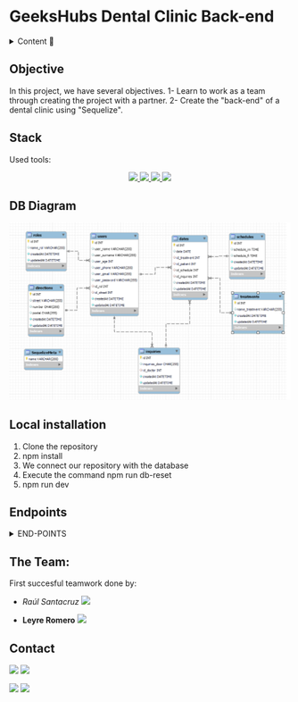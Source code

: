 # GeeksHubs Dental Clinic Back-end

<details>
  <summary>Content 📝</summary>
  <ol>
    <li><a href="#objetivo">Objetive</a></li>
    <li><a href="#stack">Stack</a></li>
    <li><a href="#diagrama-bd">Diagram</a></li>
    <li><a href="#instalación-en-local">Installation</a></li>
    <li><a href="#endpoints">Endpoints</a></li>
    <li><a href="#agradecimientos">The Team</a></li>
    <li><a href="#contacto">Contact</a></li>
  </ol>
</details>

## Objective
In this project, we have several objectives.
1- Learn to work as a team through creating the project with a partner.
2- Create the "back-end" of a dental clinic using "Sequelize".

## Stack
Used tools:
<div align="center">
<a href="https://sequelize.org/">
    <img src= "https://img.shields.io/badge/sequelize-323330?style=for-the-badge&logo=sequelize&logoColor=white"/>
</a>
<a href="https://www.expressjs.com/">
    <img src= "https://img.shields.io/badge/express.js-%23404d59.svg?style=for-the-badge&logo=express&logoColor=%2361DAFB"/>
</a>
<a href="https://nodejs.org/es/">
    <img src= "https://img.shields.io/badge/node.js-026E00?style=for-the-badge&logo=node.js&logoColor=white"/>
</a>
<a href="https://developer.mozilla.org/es/docs/Web/JavaScript">
    <img src= "https://img.shields.io/badge/javascipt-EFD81D?style=for-the-badge&logo=javascript&logoColor=black"/>
</a>
 </div>


## DB Diagram
!['imagen-db'](./_images/db.png)

## Local installation
1. Clone the repository
2. npm install
3. We connect our repository with the database
4. Execute the command npm run db-reset
5. npm run dev
## Endpoints
<details>
<summary>END-POINTS</summary>

- AUTH
    - Registrar alumno

            POST http://127.0.0.1:3000/auth/signin
        body:
        ``` js
            {
                "user_name":"Prueba",
                "user_surname":"Prueba",
                "user_age":"25",
                "user_phone":"12345678",
                "user_gmail":"prueba@gmail.com",
                "user_password":"1234"
            }
        ```

    - Login

            POST http://127.0.0.1:3000/auth/login
        body:
        ``` js
            {
                "user_gmail": "eugeni@admin.com",
                "user_password": "root"
            }
        ```
- ADMIN
    - Obtener todos los roles

            GET http://127.0.0.1:3000/api/admin/viewRolesAdmin

    - Obtener todas las direcciones

            GET http://127.0.0.1:3000/api/admin/viewDirectionsAdmin

    - Obtener todos los horarios

            GET http://127.0.0.1:3000/api/admin/viewSchedulesAdmin

    - Obtener todos los tratamientos

            GET http://127.0.0.1:3000/api/admin/viewTreatmentsAdmin

    - Obtener todos los usuarios

            GET http://127.0.0.1:3000/api/admin/viewUsersAdmin

    - Obtener todos las consultas

            GET http://127.0.0.1:3000/api/admin/viewInquiriesAdmin

    - Obtener todas las citas

            GET http://127.0.0.1:3000/api/admin/viewDatesAdmin

    - Modificar Un Usuario

            POST http://127.0.0.1:3000/api/admin/updateUserAdmin/3
          body:
          ``` js
              {
                "id_rol": 2
              }
          ```
- DOCTOR
    - Ver sus citas

            GET http://127.0.0.1:3000/api/doctor/viewDoctorDates/1

    - Ver sus pacientes

            GET http://127.0.0.1:3000/api/doctor/viewDoctorPatients/1
- CLIENTE
    - Ver su Perfil

            GET http://127.0.0.1:3000/api/customer/viewMyProfile/3

    - Ver sus citas

            GET http://127.0.0.1:3000/api/customer/viewDates/3

    - Crear una cita

            POST http://127.0.0.1:3000/api/customer/newUserDate
          body:
          ``` js
              {
                  "date": "2023-04-18",
                  "id_treatment": 2,
                  "id_patient": 3,
                  "id_schedule": 2,
                  "id_inquiries": 1
              }
          ```

    - Modificar una cita

            PUT http://127.0.0.1:3000/api/customer/updateUserDate/1
          body:
          ``` js
              {
                  "id_treatment": 6
              }
          ```

    - Modificar su Perfil

            PUT http://127.0.0.1:3000/api/customer/updateUserProfile/3
          body:
          ``` js
              {
                  "user_name": "Laura",
                  "user_age": 24
              }
          ```

    - Eliminar una cita
    
            DELETE http://127.0.0.1:3000/api/customer/deleteUserDates/1

</details>

## The Team:
First succesful teamwork done by:


- *Raúl Santacruz*
<a href="https://github.com/raulscz10" target="_blank"><img src="https://img.shields.io/badge/github-24292F?style=for-the-badge&logo=github&logoColor=white" target="_blank"></a>

- **Leyre Romero**
<a href="https://github.com/leyreromero" target="_blank"><img src="https://img.shields.io/badge/github-24292F?style=for-the-badge&logo=github&logoColor=red" target="_blank"></a>


## Contact
<a href = "mailto:raulscz10@gmail.com"><img src="https://img.shields.io/badge/Gmail-C6362C?style=for-the-badge&logo=gmail&logoColor=white" target="_blank"></a>
<a href="https://www.linkedin.com/in/ra%C3%BAl-santacruz-b062241a1/" target="_blank"><img src="https://img.shields.io/badge/-LinkedIn-%230077B5?style=for-the-badge&logo=linkedin&logoColor=white" target="_blank"></a>
</p>

<a href = "romeroleyredev@gmail.com"><img src="https://img.shields.io/badge/Gmail-C6362C?style=for-the-badge&logo=gmail&logoColor=white" target="_blank"></a>
<a href="https://www.linkedin.com/in/leyre-romero-24928426b/" target="_blank"><img src="https://img.shields.io/badge/-LinkedIn-%230077B5?style=for-the-badge&logo=linkedin&logoColor=white" target="_blank"></a>
</p>